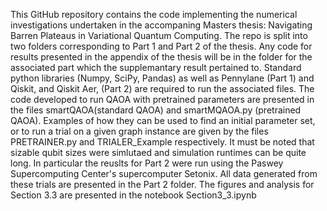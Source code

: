 This GitHub repository contains the code implementing the numerical investigations undertaken in the accompaning Masters thesis: Navigating Barren Plateaus in Variational Quantum Computing. 
The repo is split into two folders corresponding to Part 1 and Part 2 of the thesis. Any code for results presented in the appendix of the thesis will be in the folder for the associated part which the supplemantary result pertained to. 
Standard python libraries (Numpy, SciPy, Pandas) as well as Pennylane (Part 1) and Qiskit, and Qiskit Aer, (Part 2) are required to run the associated files. The code developed to run QAOA with pretrained parameters are presented in the files smartQAOA(standard QAOA) and smartMQAOA.py (pretrained QAOA). Examples of how they can be used to find an initial parameter set, or to run a trial on a given graph instance are given by the files PRETRAINER.py and TRIALER_Example respectively. It must be noted that sizable qubit sizes were simlutaed and simulation runtimes can be quite long.
In particular the reuslts for Part 2 were run using the Paswey Supercomputing Center's supercomputer Setonix. All data generated from these trials are presented in the Part 2 folder. The figures and analysis for Section 3.3 are presented in the notebook Section3_3.ipynb
